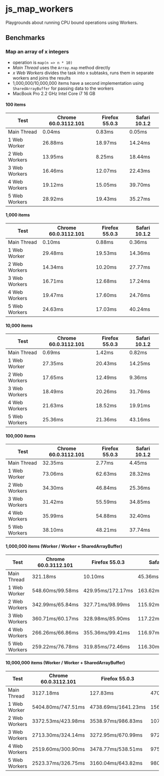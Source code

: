 # js_map_workers

Playgrounds about running CPU bound operations using Workers.

## Benchmarks
### Map an array of x integers

- operation is `map(n => n * 10)`
- *Main Thread* uses the `Array.map` method directly
- *x Web Workers* divides the task into x subtasks, runs them in separate workers and joins the results
- 1,000,000/10,000,000 items have a second implementation using `SharedArrayBuffer` for passing data to the workers
- MacBook Pro 2.2 GHz Intel Core i7 16 GB

#### 100 items
| Test          | Chrome 60.0.3112.101 | Firefox 55.0.3 | Safari 10.1.2 |
| ------------- | -------------------- | -------------- | ------------- |
| Main Thread   | 0.04ms               | 0.83ms         | 0.05ms        |
| 1 Web Worker  | 26.88ms              | 18.97ms        | 14.24ms       |
| 2 Web Workers | 13.95ms              | 8.25ms         | 18.44ms       |
| 3 Web Workers | 16.46ms              | 12.07ms        | 22.43ms       |
| 4 Web Workers | 19.12ms              | 15.05ms        | 39.70ms       |
| 5 Web Workers | 28.92ms              | 19.43ms        | 35.27ms       |

#### 1,000 items
| Test          | Chrome 60.0.3112.101 | Firefox 55.0.3 | Safari 10.1.2 |
| ------------- | -------------------- | -------------- | ------------- |
| Main Thread   | 0.10ms               | 0.88ms         | 0.36ms        |
| 1 Web Worker  | 29.48ms              | 19.53ms        | 14.36ms       |
| 2 Web Workers | 14.34ms              | 10.20ms        | 27.77ms       |
| 3 Web Workers | 16.71ms              | 12.68ms        | 17.24ms       |
| 4 Web Workers | 19.47ms              | 17.60ms        | 24.76ms       |
| 5 Web Workers | 24.63ms              | 17.03ms        | 40.24ms       |

#### 10,000 items
| Test          | Chrome 60.0.3112.101 | Firefox 55.0.3 | Safari 10.1.2 |
| ------------- | -------------------- | -------------- | ------------- |
| Main Thread   | 0.69ms               | 1.42ms         | 0.82ms        |
| 1 Web Worker  | 27.35ms              | 20.43ms        | 14.25ms       |
| 2 Web Workers | 17.65ms              | 12.49ms        | 9.36ms        |
| 3 Web Workers | 18.49ms              | 20.26ms        | 31.76ms       |
| 4 Web Workers | 21.63ms              | 18.52ms        | 19.91ms       |
| 5 Web Workers | 25.36ms              | 21.36ms        | 43.16ms       |

#### 100,000 items
| Test          | Chrome 60.0.3112.101 | Firefox 55.0.3 | Safari 10.1.2 |
| ------------- | -------------------- | -------------- | ------------- |
| Main Thread   | 32.35ms              | 2.77ms         | 4.45ms        |
| 1 Web Worker  | 73.06ms              | 62.63ms        | 28.32ms       |
| 2 Web Workers | 34.30ms              | 46.84ms        | 25.36ms       |
| 3 Web Workers | 31.42ms              | 55.59ms        | 34.85ms       |
| 4 Web Workers | 35.99ms              | 54.88ms        | 32.40ms       |
| 5 Web Workers | 38.10ms              | 48.21ms        | 37.74ms       |

#### 1,000,000 items (Worker / Worker + SharedArrayBuffer)
| Test          | Chrome 60.0.3112.101 | Firefox 55.0.3    | Safari 10.1.2     |
| ------------- | -------------------- | ----------------- | ----------------- |
| Main Thread   | 321.18ms             | 10.10ms           | 45.36ms           |
| 1 Web Worker  | 548.60ms/99.58ms     | 429.95ms/172.17ms | 163.62ms/151.13ms |
| 2 Web Workers | 342.99ms/65.84ms     | 327.71ms/98.99ms  | 115.92ms/55.49ms  |
| 3 Web Workers | 360.71ms/60.17ms     | 328.98ms/85.90ms  | 117.22ms/51.30ms  |
| 4 Web Workers | 266.26ms/66.86ms     | 355.36ms/99.41ms  | 116.97ms/94.37ms  |
| 5 Web Workers | 259.22ms/76.78ms     | 319.85ms/72.46ms  | 116.30ms/59.76ms  |

#### 10,000,000 items (Worker / Worker + SharedArrayBuffer)
| Test          | Chrome 60.0.3112.101 | Firefox 55.0.3      | Safari 10.1.2      |
| ------------- | -------------------- | ------------------- | ------------------ |
| Main Thread   | 3127.18ms            | 127.83ms            | 470.45ms           |
| 1 Web Worker  | 5404.80ms/747.51ms   | 4738.69ms/1641.23ms | 1565.92ms/849.99ms |
| 2 Web Workers | 3372.53ms/423.98ms   | 3538.97ms/986.83ms  | 1079.56ms/394.46ms |
| 3 Web Workers | 2713.30ms/324.14ms   | 3272.95ms/670.99ms  | 972.53ms/327.34ms  |
| 4 Web Workers | 2519.60ms/300.90ms   | 3478.77ms/538.51ms  | 975.76ms/295.79ms  |
| 5 Web Workers | 2523.37ms/326.75ms   | 3160.04ms/643.82ms  | 980.84ms/357.67ms  |